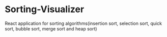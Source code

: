 # Sorting-Visualizer
React application for sorting algorithms(insertion sort, selection sort, quick sort, bubble sort, merge sort and heap sort)
